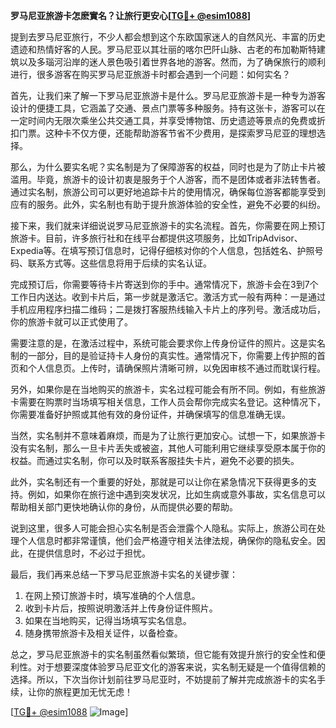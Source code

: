 **罗马尼亚旅游卡怎麽實名？让旅行更安心[[TG💪+ @esim1088](https://t.me/s/esim1088)]**

提到去罗马尼亚旅行，不少人都会想到这个东欧国家迷人的自然风光、丰富的历史遗迹和热情好客的人民。罗马尼亚以其壮丽的喀尔巴阡山脉、古老的布加勒斯特建筑以及多瑙河沿岸的迷人景色吸引着世界各地的游客。然而，为了确保旅行的顺利进行，很多游客在购买罗马尼亚旅游卡时都会遇到一个问题：如何实名？

首先，让我们来了解一下罗马尼亚旅游卡是什么。罗马尼亚旅游卡是一种专为游客设计的便捷工具，它涵盖了交通、景点门票等多种服务。持有这张卡，游客可以在一定时间内无限次乘坐公共交通工具，并享受博物馆、历史遗迹等景点的免费或折扣门票。这种卡不仅方便，还能帮助游客节省不少费用，是探索罗马尼亚的理想选择。

那么，为什么要实名呢？实名制是为了保障游客的权益，同时也是为了防止卡片被滥用。毕竟，旅游卡的设计初衷是服务于个人游客，而不是团体或者非法转售者。通过实名制，旅游公司可以更好地追踪卡片的使用情况，确保每位游客都能享受到应有的服务。此外，实名制也有助于提升旅游体验的安全性，避免不必要的纠纷。

接下来，我们就来详细说说罗马尼亚旅游卡的实名流程。首先，你需要在网上预订旅游卡。目前，许多旅行社和在线平台都提供这项服务，比如TripAdvisor、Expedia等。在填写预订信息时，记得仔细核对你的个人信息，包括姓名、护照号码、联系方式等。这些信息将用于后续的实名认证。

完成预订后，你需要等待卡片寄送到你的手中。通常情况下，旅游卡会在3到7个工作日内送达。收到卡片后，第一步就是激活它。激活方式一般有两种：一是通过手机应用程序扫描二维码；二是拨打客服热线输入卡片上的序列号。激活成功后，你的旅游卡就可以正式使用了。

需要注意的是，在激活过程中，系统可能会要求你上传身份证件的照片。这是实名制的一部分，目的是验证持卡人身份的真实性。通常情况下，你需要上传护照的首页和个人信息页。上传时，请确保照片清晰可辨，以免因审核不通过而耽误行程。

另外，如果你是在当地购买的旅游卡，实名过程可能会有所不同。例如，有些旅游卡需要在购票时当场填写相关信息，工作人员会帮你完成实名登记。这种情况下，你需要准备好护照或其他有效的身份证件，并确保填写的信息准确无误。

当然，实名制并不意味着麻烦，而是为了让旅行更加安心。试想一下，如果旅游卡没有实名制，那么一旦卡片丢失或被盗，其他人可能利用它继续享受原本属于你的权益。而通过实名制，你可以及时联系客服挂失卡片，避免不必要的损失。

此外，实名制还有一个重要的好处，那就是可以让你在紧急情况下获得更多的支持。例如，如果你在旅行途中遇到突发状况，比如生病或意外事故，实名信息可以帮助相关部门更快地确认你的身份，从而提供必要的帮助。

说到这里，很多人可能会担心实名制是否会泄露个人隐私。实际上，旅游公司在处理个人信息时都非常谨慎，他们会严格遵守相关法律法规，确保你的隐私安全。因此，在提供信息时，不必过于担忧。

最后，我们再来总结一下罗马尼亚旅游卡实名的关键步骤：

1. 在网上预订旅游卡时，填写准确的个人信息。
2. 收到卡片后，按照说明激活并上传身份证件照片。
3. 如果在当地购买，记得当场填写实名信息。
4. 随身携带旅游卡及相关证件，以备检查。

总之，罗马尼亚旅游卡的实名制虽然看似繁琐，但它能有效提升旅行的安全性和便利性。对于想要深度体验罗马尼亚文化的游客来说，实名制无疑是一个值得信赖的选择。所以，下次当你计划前往罗马尼亚时，不妨提前了解并完成旅游卡的实名手续，让你的旅程更加无忧无虑！

[[TG💪+ @esim1088](https://t.me/s/esim1088) ![Image](https://i.postimg.cc/4NQfJmqS/Snipaste-2025-05-13-00-14-12.png)]